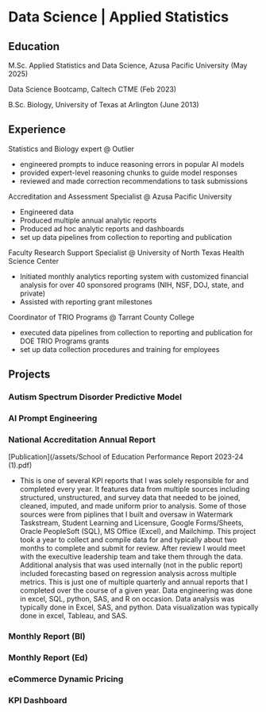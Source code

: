 # Data Science | Applied Statistics
## Education
M.Sc. Applied Statistics and Data Science, Azusa Pacific University (May 2025)

Data Science Bootcamp, Caltech CTME (Feb 2023)

B.Sc. Biology, University of Texas at Arlington (June 2013)


## Experience
Statistics and Biology expert @ Outlier
- engineered prompts to induce reasoning errors in popular AI models
- provided expert-level reasoning chunks to guide model responses
- reviewed and made correction recommendations to task submissions

Accreditation and Assessment Specialist @ Azusa Pacific University
- Engineered data
- Produced multiple annual analytic reports
- Produced ad hoc analytic reports and dashboards
- set up data pipelines from collection to reporting and publication

Faculty Research Support Specialist @ University of North Texas Health Science Center
- Initiated monthly analytics reporting system with customized financial analysis for over 40 sponsored programs (NIH, NSF, DOJ, state, and private)
- Assisted with reporting grant milestones

Coordinator of TRIO Programs @ Tarrant County College
- executed data pipelines from collection to reporting and publication for DOE TRIO Programs grants
- set up data collection procedures and training for employees


## Projects
### Autism Spectrum Disorder Predictive Model

### AI Prompt Engineering

### National Accreditation Annual Report
[Publication](/assets/School of Education Performance Report 2023-24 (1).pdf)
- This is one of several KPI reports that I was solely responsible for and completed every year. It features data from multiple sources including structured, unstructured, and survey data that needed to be joined, cleaned, imputed, and made uniform prior to analysis. Some of those sources were from piplines that I built and oversaw in Watermark Taskstream, Student Learning and Licensure, Google Forms/Sheets, Oracle PeopleSoft (SQL), MS Office (Excel), and Mailchimp. This project took a year to collect and compile data for and typically about two months to complete and submit for review. After review I would meet with the execultive leadership team and take them through the data. Additional analysis that was used internally (not in the public report) included forecasting based on regression analysis across multiple metrics. This is just one of multiple quarterly and annual reports that I completed over the course of a given year. Data engineering was done in excel, SQL, python, SAS, and R on occasion. Data analysis was typically done in Excel, SAS, and python. Data visualization was typically done in excel, Tableau, and SAS.

### Monthly Report (BI)

### Monthly Report (Ed)

### eCommerce Dynamic Pricing

### KPI Dashboard

